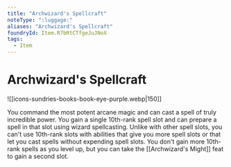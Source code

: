 ```yaml
---
title: "Archwizard's Spellcraft"
noteType: ":luggage:"
aliases: "Archwizard's Spellcraft"
foundryId: Item.R7bRtCTfgeJuJNoX
tags:
  - Item
---
```


# Archwizard's Spellcraft
![[icons-sundries-books-book-eye-purple.webp|150]]

You command the most potent arcane magic and can cast a spell of truly incredible power. You gain a single 10th-rank spell slot and can prepare a spell in that slot using wizard spellcasting. Unlike with other spell slots, you can't use 10th-rank slots with abilities that give you more spell slots or that let you cast spells without expending spell slots. You don't gain more 10th-rank spells as you level up, but you can take the [[Archwizard's Might]] feat to gain a second slot.
